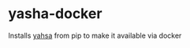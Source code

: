 # yasha-docker

Installs [yahsa](https://github.com/kblomqvist/yasha) from pip to make it available via docker